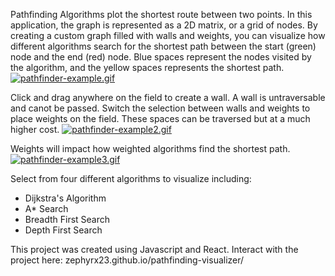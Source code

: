Pathfinding Algorithms plot the shortest route between two points. In this application, the graph is represented as a 2D matrix, or a grid of nodes. By creating a custom graph filled with walls and weights, you can visualize how different algorithms search for the shortest path between the start (green) node and the end (red) node. Blue spaces represent the nodes visited by the algorithm, and the yellow spaces represents the shortest path.
[![pathfinder-example.gif](https://i.imgur.com/tDIL7pi.gif)](https://i.imgur.com/tDIL7pi.gif)

Click and drag anywhere on the field to create a wall. A wall is untraversable and canot be passed. 
Switch the selection between walls and weights to place weights on the field. These spaces can be traversed but at a much higher cost.
[![pathfinder-example2.gif](https://i.imgur.com/XAKuzaR.gif)](https://i.imgur.com/XAKuzaR.gif)

Weights will impact how weighted algorithms find the shortest path.
[![pathfinder-example3.gif](https://i.imgur.com/n3k9sb7.gif)](https://i.imgur.com/n3k9sb7.gif)

Select from four different algorithms to visualize including:
  * Dijkstra's Algorithm
  * A* Search
  * Breadth First Search
  * Depth First Search

This project was created using Javascript and React.
Interact with the project here: zephyrx23.github.io/pathfinding-visualizer/
